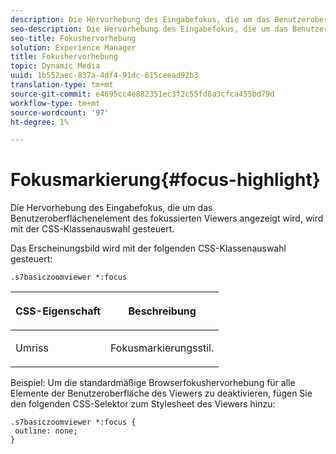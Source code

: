 ```yaml
---
description: Die Hervorhebung des Eingabefokus, die um das Benutzeroberflächenelement des fokussierten Viewers angezeigt wird, wird mit der CSS-Klassenauswahl gesteuert.
seo-description: Die Hervorhebung des Eingabefokus, die um das Benutzeroberflächenelement des fokussierten Viewers angezeigt wird, wird mit der CSS-Klassenauswahl gesteuert.
seo-title: Fokushervorhebung
solution: Experience Manager
title: Fokushervorhebung
topic: Dynamic Media
uuid: 1b552aec-837a-4df4-91dc-615ceead92b3
translation-type: tm+mt
source-git-commit: e4695cc4e882351ec3f2c55fd8a3cfca455bd79d
workflow-type: tm+mt
source-wordcount: '97'
ht-degree: 1%

---
```



# Fokusmarkierung{#focus-highlight}

Die Hervorhebung des Eingabefokus, die um das Benutzeroberflächenelement des fokussierten Viewers angezeigt wird, wird mit der CSS-Klassenauswahl gesteuert.

<!--<a id="section_061E550C1C1D4DB2BD663A898895B38C"></a>-->

Das Erscheinungsbild wird mit der folgenden CSS-Klassenauswahl gesteuert:

```
.s7basiczoomviewer *:focus
```

<table id="table_94EE3F5BBE4547C0B4943471CEE7EDE4"> 
 <thead> 
  <tr> 
   <th colname="col1" class="entry"> <p> CSS-Eigenschaft </p> </th> 
   <th colname="col2" class="entry"> <p>Beschreibung </p> </th> 
  </tr> 
 </thead>
 <tbody> 
  <tr> 
   <td colname="col1"> <p> <span class="codeph"> Umriss  </span> </p> </td> 
   <td colname="col2"> <p>Fokusmarkierungsstil. </p> </td> 
  </tr> 
 </tbody> 
</table>

Beispiel: Um die standardmäßige Browserfokushervorhebung für alle Elemente der Benutzeroberfläche des Viewers zu deaktivieren, fügen Sie den folgenden CSS-Selektor zum Stylesheet des Viewers hinzu:

```
.s7basiczoomviewer *:focus { 
 outline: none; 
}
```

